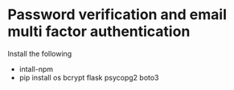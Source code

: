 # Password verification and email multi factor authentication
Install the following 
* intall-npm
* pip install os bcrypt flask psycopg2 boto3
